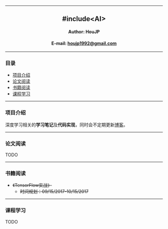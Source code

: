 ****

##	<center>#include\<AI\></center>
####	<center>Author: HouJP</center>
####	<center>E-mail: houjp1992@gmail.com</center>

****

###	目录
*	[项目介绍](#intro)
* 	[论文阅读](#paper)
*	[书籍阅读](#book)
*	[课程学习](#course)


****

###	<a name="intro">项目介绍</a>

深度学习相关的**学习笔记**及**代码实现**，同时会不定期更新[博客](http://houjp.com)。


****

###	<a name="paper">论文阅读

TODO

****

###	<a name="book">书籍阅读</a>

*	~~《TensorFlow实战》~~
	*	~~时间规划：09/15/2017-10/15/2017~~

****

###	<a name="course">课程学习</a>

TODO



